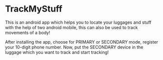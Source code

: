 # TrackMyStuff
This is an android app which helps you to locate your luggages and stuff with the help of two android mobile, 
this can also be used to track movements of a body!
 
After installing the app, choose for PRIMARY or SECONDARY mode, register your 10-digit phone number.
 Now, put the SECONDARY device in the luggage which you want to track and start tracking!
